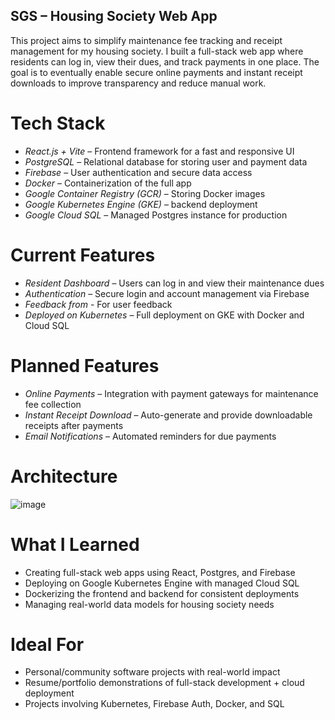 ## SGS – Housing Society Web App
This project aims to simplify maintenance fee tracking and receipt management for my 
housing society. I built a full-stack web app where residents can log in, view their dues, 
and track payments in one place. The goal is to eventually enable secure online 
payments and instant receipt downloads to improve transparency and reduce manual 
work.

# Tech Stack
- *React.js + Vite* – Frontend framework for a fast and responsive UI
- *PostgreSQL* – Relational database for storing user and payment data
- *Firebase* – User authentication and secure data access
- *Docker* – Containerization of the full app
- *Google Container Registry (GCR)* – Storing Docker images
- *Google Kubernetes Engine (GKE)* –  backend deployment
- *Google Cloud SQL* – Managed Postgres instance for production

# Current Features
- *Resident Dashboard* – Users can log in and view their maintenance dues
- *Authentication* – Secure login and account management via Firebase
- *Feedback from* - For user feedback
- *Deployed on Kubernetes* – Full deployment on GKE with Docker and Cloud SQL

# Planned Features
- *Online Payments* – Integration with payment gateways for maintenance fee collection
- *Instant Receipt Download* – Auto-generate and provide downloadable receipts after payments
- *Email Notifications* – Automated reminders for due payments

# Architecture 
![image](https://github.com/user-attachments/assets/b789b919-1df8-4f07-a145-5339e4ba1100)

# What I Learned
- Creating full-stack web apps using React, Postgres, and Firebase
- Deploying on Google Kubernetes Engine with managed Cloud SQL
- Dockerizing the frontend and backend for consistent deployments
- Managing real-world data models for housing society needs

# Ideal For
- Personal/community software projects with real-world impact
- Resume/portfolio demonstrations of full-stack development + cloud deployment
- Projects involving Kubernetes, Firebase Auth, Docker, and SQL

